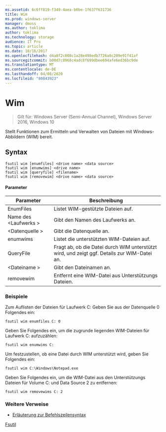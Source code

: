 ```yaml
---
ms.assetid: 6c6ff819-f349-4aea-b0be-1f637f631736
title: Wim
ms.prod: windows-server
manager: dmoss
ms.author: toklima
author: toklima
ms.technology: storage
audience: IT Pro
ms.topic: article
ms.date: 10/16/2017
ms.openlocfilehash: d4a8f2c008c1a28e498edb7726a8c209e91f41af
ms.sourcegitcommit: b00d7c8968c4adc8f699dbee694afe6ed36bc9de
ms.translationtype: MT
ms.contentlocale: de-DE
ms.lasthandoff: 04/08/2020
ms.locfileid: "80843923"
---
```

# <a name="fsutil-wim"></a>Wim
>Gilt für: Windows Server (Semi-Annual Channel), Windows Server 2016, Windows 10

Stellt Funktionen zum Ermitteln und Verwalten von Dateien mit Windows-Abbildern (WIM) bereit.

## <a name="syntax"></a>Syntax

```
fsutil wim [enumfiles] <drive name> <data source>
fsutil wim [enumwims] <drive name>
fsutil wim [queryfile] <filename>
fsutil wim [removewim] <drive name> <data source>
```

#### <a name="parameters"></a>Parameter

|Parameter|Beschreibung|
|-------------|---------------|
|EnumFiles|Listet WIM-gestützte Dateien auf.|
|Name des \<Laufwerks >|Gibt den Namen des Laufwerks an.|
|\<Datenquelle >|Gibt die Datenquelle an.|
|enumwims|Listet die unterstützten WIM-Dateien auf.|
|QueryFile|Fragt ab, ob die Datei durch WIM unterstützt wird, und zeigt ggf. Details zur WIM-Datei an.|
|\<Dateiname >|Gibt den Dateinamen an.|
|removewim|Entfernt eine WIM-Datei aus Unterstützungs Dateien.|




### <a name="examples"></a>Beispiele

Zum Auflisten der Dateien für Laufwerk C: Geben Sie aus der Datenquelle 0 Folgendes ein:

```
fsutil wim enumfiles C: 0
```

Geben Sie Folgendes ein, um die zugrunde liegenden WIM-Dateien für Laufwerk C: aufzuzählen:

```
fsutil wim enumwims C:
```

Um festzustellen, ob eine Datei durch WIM unterstützt wird, geben Sie Folgendes ein:

```
fsutil wim C:\Windows\Notepad.exe
```

Geben Sie Folgendes ein, um die WIM-Datei aus den Unterstützungs Dateien für Volume C: und Data Source 2 zu entfernen:

```
fsutil wim removewims C: 2
```

### <a name="additional-references"></a>Weitere Verweise
- [Erläuterung zur Befehlszeilensyntax](command-line-syntax-key.md)

[Fsutil](Fsutil.md)